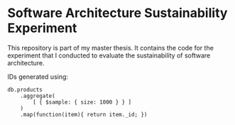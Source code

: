 # Software Architecture Sustainability Experiment

This repository is part of my master thesis. It contains the code for the experiment that I conducted 
to evaluate the sustainability of software architecture.

IDs generated using:
```
db.products
    .aggregate(
        [ { $sample: { size: 1000 } } ]
    )
    .map(function(item){ return item._id; })
```